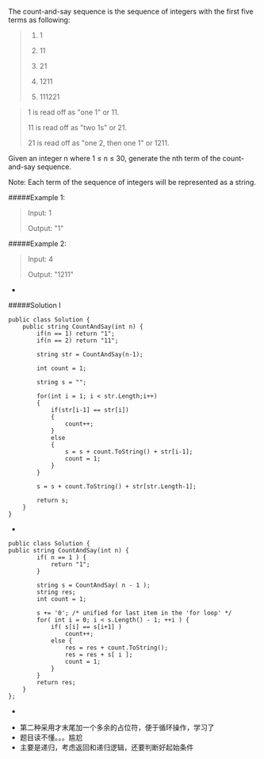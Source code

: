 The count-and-say sequence is the sequence of integers with the first five terms as following:

>1. 1
>
>2. 11
>
>3. 21
>
>4. 1211
>
>5. 111221

>1 is read off as "one 1" or 11.
>
>11 is read off as "two 1s" or 21.
>
>21 is read off as "one 2, then one 1" or 1211.
>

Given an integer n where 1 ≤ n ≤ 30, generate the nth term of the count-and-say sequence.

Note: Each term of the sequence of integers will be represented as a string.

 

#####Example 1:

>Input: 1
>
>Output: "1"

#####Example 2:

>Input: 4
>
>Output: "1211"

-
#####Solution I
```
public class Solution {
    public string CountAndSay(int n) {
        if(n == 1) return "1";
        if(n == 2) return "11";
         
        string str = CountAndSay(n-1);
            
        int count = 1; 
        
        string s = "";
        
        for(int i = 1; i < str.Length;i++) 
        {
            if(str[i-1] == str[i])
            {
                count++;
            }
            else
            {
                s = s + count.ToString() + str[i-1];
                count = 1;
            }
        }
        
        s = s + count.ToString() + str[str.Length-1];
        
        return s;
    }
}
```
-
```
public class Solution {
public string CountAndSay(int n) {
        if( n == 1 ) {
            return "1";
        }
        
        string s = CountAndSay( n - 1 );
        string res;
        int count = 1;
        
        s += '0'; /* unified for last item in the 'for loop' */
        for( int i = 0; i < s.Length() - 1; ++i ) {
            if( s[i] == s[i+1] )
                count++;
            else {
                res = res + count.ToString();
                res = res + s[ i ];
                count = 1;
            }
        }
        return res;
    }
};
```
-
* 第二种采用才末尾加一个多余的占位符，便于循环操作，学习了
* 题目读不懂。。。尴尬
* 主要是递归，考虑返回和递归逻辑，还要判断好起始条件